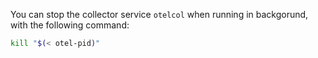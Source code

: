 
You can stop the collector service `otelcol` when running in backgorund, with the following command:

```bash
kill "$(< otel-pid)"
```